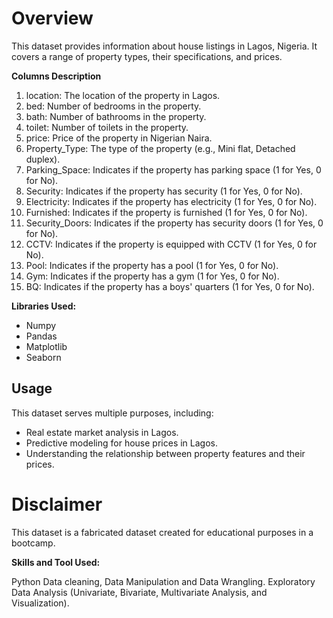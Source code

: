 # **Overview**
This dataset provides information about house listings in Lagos, Nigeria. It covers a range of property types, their specifications, and prices.

**Columns Description**
1. location: The location of the property in Lagos.
2. bed: Number of bedrooms in the property.
3. bath: Number of bathrooms in the property.
4. toilet: Number of toilets in the property.
5. price: Price of the property in Nigerian Naira.
6. Property_Type: The type of the property (e.g., Mini flat, Detached duplex).
7. Parking_Space: Indicates if the property has parking space (1 for Yes, 0 for No).
8. Security: Indicates if the property has security (1 for Yes, 0 for No).
9. Electricity: Indicates if the property has electricity (1 for Yes, 0 for No).
10. Furnished: Indicates if the property is furnished (1 for Yes, 0 for No).
11. Security_Doors: Indicates if the property has security doors (1 for Yes, 0 for No).
12. CCTV: Indicates if the property is equipped with CCTV (1 for Yes, 0 for No).
13. Pool: Indicates if the property has a pool (1 for Yes, 0 for No).
14. Gym: Indicates if the property has a gym (1 for Yes, 0 for No).
15. BQ: Indicates if the property has a boys' quarters (1 for Yes, 0 for No).


**Libraries Used:**

- Numpy
- Pandas
- Matplotlib
- Seaborn


## **Usage**
This dataset serves multiple purposes, including:

- Real estate market analysis in Lagos.
- Predictive modeling for house prices in Lagos.
- Understanding the relationship between property features and their prices.


# Disclaimer
This dataset is a fabricated dataset created for educational purposes in a bootcamp.

**Skills and Tool Used:**

Python
Data cleaning, Data Manipulation and Data Wrangling.
Exploratory Data Analysis (Univariate, Bivariate, Multivariate Analysis, and Visualization).



